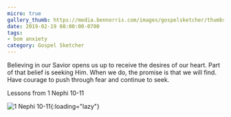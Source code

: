 ```yaml
---
micro: true
gallery_thumb: https://media.bennorris.com/images/gospelsketcher/thumbs/1-nephi-11-00.jpg
date: 2019-02-19 08:00:00-0700
tags:
- bom anxiety
category: Gospel Sketcher
---
```


Believing in our Savior opens us up to receive the desires of our heart. Part of that belief is seeking Him. When we do, the promise is that we will find. Have courage to push through fear and continue to seek.

Lessons from 1 Nephi 10-11

![1 Nephi 10-11](https://media.bennorris.com/images/gospelsketcher/bom-anxiety-study/1-nephi-11-00.jpg){:loading="lazy"}
